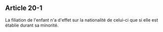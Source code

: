 Article 20-1
----
La filiation de l'enfant n'a d'effet sur la nationalité de celui-ci que si elle
est établie durant sa minorité.
